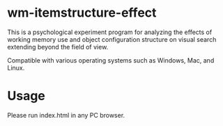 # wm-itemstructure-effect
This is a psychological experiment program for analyzing the effects of working memory use and object configuration structure on visual search extending beyond the field of view.

Compatible with various operating systems such as Windows, Mac, and Linux.

# Usage
Please run index.html in any PC browser.
